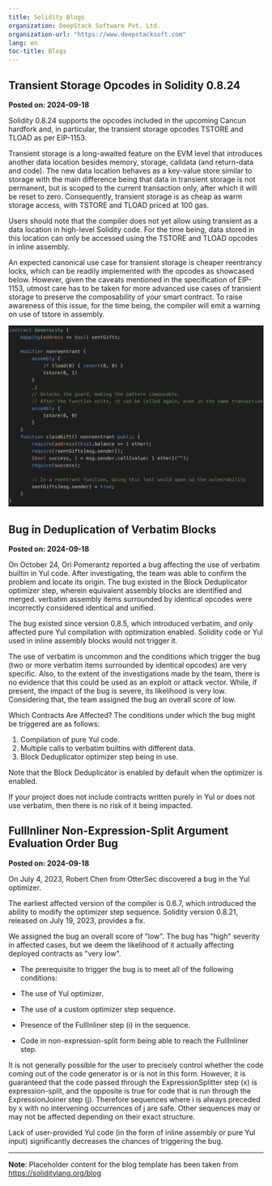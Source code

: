 ```yaml
---
title: Solidity Blogs
organization: DeepStack Software Pvt. Ltd.
organization-url: "https://www.deepstacksoft.com"
lang: en
toc-title: Blogs
---
```


## Transient Storage Opcodes in Solidity 0.8.24
**Posted on: 2024-09-18**

Solidity 0.8.24 supports the opcodes included in the upcoming Cancun hardfork and, in particular, the transient storage opcodes TSTORE and TLOAD as per EIP-1153.

Transient storage is a long-awaited feature on the EVM level that introduces another data location besides memory, storage, calldata (and return-data and code). The new data location behaves as a key-value store similar to storage with the main difference being that data in transient storage is not permanent, but is scoped to the current transaction only, after which it will be reset to zero. Consequently, transient storage is as cheap as warm storage access, with TSTORE and TLOAD priced at 100 gas.

Users should note that the compiler does not yet allow using transient as a data location in high-level Solidity code. For the time being, data stored in this location can only be accessed using the TSTORE and TLOAD opcodes in inline assembly.

An expected canonical use case for transient storage is cheaper reentrancy locks, which can be readily implemented with the opcodes as showcased below. However, given the caveats mentioned in the specification of EIP-1153, utmost care has to be taken for more advanced use cases of transient storage to preserve the composability of your smart contract. To raise awareness of this issue, for the time being, the compiler will emit a warning on use of tstore in assembly.

![A simple reentrancy lock implemented with the help of transient storage](code-block.jpg)


## Bug in Deduplication of Verbatim Blocks
**Posted on: 2024-09-18**

On October 24, Ori Pomerantz reported a bug affecting the use of verbatim builtin in Yul code. After investigating, the team was able to confirm the problem and locate its origin. The bug existed in the Block Deduplicator optimizer step, wherein equivalent assembly blocks are identified and merged. verbatim assembly items surrounded by identical opcodes were incorrectly considered identical and unified.

The bug existed since version 0.8.5, which introduced verbatim, and only affected pure Yul compilation with optimization enabled. Solidity code or Yul used in inline assembly blocks would not trigger it.

The use of verbatim is uncommon and the conditions which trigger the bug (two or more verbatim items surrounded by identical opcodes) are very specific. Also, to the extent of the investigations made by the team, there is no evidence that this could be used as an exploit or attack vector. While, if present, the impact of the bug is severe, its likelihood is very low. Considering that, the team assigned the bug an overall score of low.

Which Contracts Are Affected?
The conditions under which the bug might be triggered are as follows:

1. Compilation of pure Yul code.
2. Multiple calls to verbatim builtins with different data.
3. Block Deduplicator optimizer step being in use.

Note that the Block Deduplicator is enabled by default when the optimizer is enabled.

If your project does not include contracts written purely in Yul or does not use verbatim, then there is no risk of it being impacted.


## FullInliner Non-Expression-Split Argument Evaluation Order Bug
**Posted on: 2024-09-18**

On July 4, 2023, Robert Chen from OtterSec discovered a bug in the Yul optimizer.

The earliest affected version of the compiler is 0.6.7, which introduced the ability to modify the optimizer step sequence. Solidity version 0.8.21, released on July 19, 2023, provides a fix.

We assigned the bug an overall score of "low". The bug has "high" severity in affected cases, but we deem the likelihood of it actually affecting deployed contracts as "very low".

* The prerequisite to trigger the bug is to meet all of the following conditions:

* The use of Yul optimizer.

* The use of a custom optimizer step sequence.

* Presence of the FullInliner step (i) in the sequence.

* Code in non-expression-split form being able to reach the FullInliner step.

It is not generally possible for the user to precisely control whether the code coming out of the code generator is or is not in this form. However, it is guaranteed that the code passed through the ExpressionSplitter step (x) is expression-split, and the opposite is true for code that is run through the ExpressionJoiner step (j). Therefore sequences where i is always preceded by x with no intervening occurrences of j are safe. Other sequences may or may not be affected depending on their exact structure.

Lack of user-provided Yul code (in the form of inline assembly or pure Yul input) significantly decreases the chances of triggering the bug.

---

**Note**: Placeholder content for the blog template has been taken from <https://soliditylang.org/blog>

